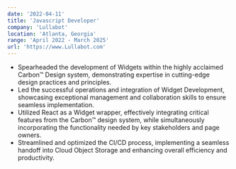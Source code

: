 ```yaml
---
date: '2022-04-11'
title: 'Javascript Developer'
company: 'Lullabot'
location: 'Atlanta, Georgia'
range: 'April 2022 - March 2025'
url: 'https://www.Lullabot.com'
---
```


- Spearheaded the development of Widgets within the highly acclaimed Carbon™ Design system, demonstrating expertise in cutting-edge design practices and principles.
- Led the successful operations and integration of Widget Development, showcasing exceptional management and collaboration skills to ensure seamless implementation.
- Utilized React as a Widget wrapper, effectively integrating critical features from the Carbon™ design system, while simultaneously incorporating the functionality needed by key stakeholders and page owners.
- Streamlined and optimized the CI/CD process, implementing a seamless handoff into Cloud Object Storage and enhancing overall efficiency and productivity.
